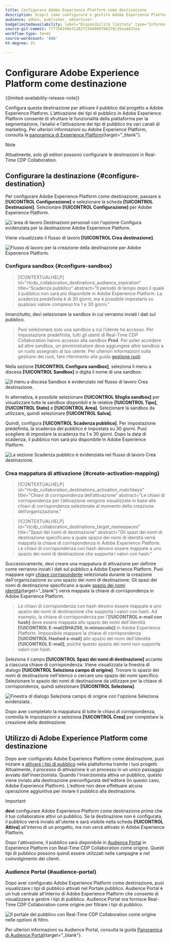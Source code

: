 ```yaml
---
title: Configurare Adobe Experience Platform come destinazione
description: Scopri come configurare e gestire Adobe Experience Platform come destinazione in Real-Time CDP Collaboration.
audience: admin, publisher, advertiser
badgelimitedavailability: label="Disponibilità limitata" type="Informative" url="https://helpx.adobe.com/it/legal/product-descriptions/real-time-customer-data-platform-collaboration.html newtab=true"
source-git-commit: f777b8249e31282f234d9d9798379c35ea8431ea
workflow-type: tm+mt
source-wordcount: '848'
ht-degree: 1%

---
```


# Configurare Adobe Experience Platform come destinazione

{{limited-availability-release-note}}

Configura questa destinazione per attivare il pubblico dal progetto a Adobe Experience Platform. L’attivazione dei tipi di pubblico in Adobe Experience Platform consente di sfruttare le funzionalità della piattaforma per la segmentazione, l’analisi e l’attivazione dei tipi di pubblico tra vari canali di marketing. Per ulteriori informazioni su Adobe Experience Platform, consulta la [panoramica di Experience Platform](https://experienceleague.adobe.com/it/docs/experience-platform/landing/home){target="_blank"}.

>[!NOTE]
>
>Attualmente, solo gli editori possono configurare le destinazioni in Real-Time CDP Collaboration.

## Configurare la destinazione {#configure-destination}

Per configurare Adobe Experience Platform come destinazione, passare a **[!UICONTROL Configurazione]** e selezionare la scheda **[!UICONTROL Destinazioni]**. Selezionare **[!UICONTROL Configurazione]** per Adobe Experience Platform.

![L&#39;area di lavoro Destinazioni personali con l&#39;opzione Configura evidenziata per la destinazione Adobe Experience Platform.](/help/assets/destinations/adobe-experience-platform/setup-aep.png)

Viene visualizzato il flusso di lavoro **[!UICONTROL Crea destinazione]**.

![Flusso di lavoro per la creazione della destinazione per Adobe Experience Platform.](/help/assets/destinations/adobe-experience-platform/create-destination.png)

### Configura sandbox {#configure-sandbox}

>[!CONTEXTUALHELP]
>id="rtcdp_collaboration_destinations_audience_expiration"
>title="Scadenza pubblico"
>abstract="Il periodo di tempo dopo il quale il pubblico non sarà più disponibile in Adobe Experience Platform. La scadenza predefinita è di 30 giorni, ma è possibile impostarla su qualsiasi valore compreso tra 1 e 30 giorni."

Innanzitutto, devi selezionare la sandbox in cui verranno inviati i dati sul pubblico.

>
>
>Puoi selezionare solo una sandbox a cui l’utente ha accesso. Per impostazione predefinita, tutti gli utenti di Real-Time CDP Collaboration hanno accesso alla sandbox **Prod**. Per poter accedere ad altre sandbox, un amministratore deve aggiungere altre sandbox a un ruolo assegnato al tuo utente. Per ulteriori informazioni sulla gestione dei ruoli, fare riferimento alla guida [gestione ruoli](../permissions/manage-roles.md).

Nella sezione **[!UICONTROL Configura sandbox]**, seleziona il menu a discesa **[!UICONTROL Sandbox]** o digita il nome di una sandbox.

![Il menu a discesa Sandbox è evidenziato nel flusso di lavoro Crea destinazione.](/help/assets/destinations/adobe-experience-platform/select-sandbox.png)

In alternativa, è possibile selezionare **[!UICONTROL Sfoglia sandbox]** per visualizzare tutte le sandbox disponibili e le relative **[!UICONTROL Tipo]**, **[!UICONTROL Stato]** e **[!UICONTROL Area]**. Selezionare la sandbox da utilizzare, quindi selezionare **[!UICONTROL Salva]**.

Quindi, configura **[!UICONTROL Scadenza pubblico]**. Per impostazione predefinita, la scadenza del pubblico è impostata su 30 giorni. Puoi scegliere di impostare la scadenza tra 1 e 30 giorni. Dopo la data di scadenza, il pubblico non sarà più disponibile in Adobe Experience Platform.

![La sezione Scadenza pubblico è evidenziata nel flusso di lavoro Crea destinazione.](/help/assets/destinations/adobe-experience-platform/audience-expiration.png)

### Crea mappatura di attivazione {#create-activation-mapping}

>[!CONTEXTUALHELP]
>id="rtcdp_collaboration_destinations_activation_matchkeys"
>title="Chiavi di corrispondenza dell’attivazione"
>abstract="Le chiavi di corrispondenza per l’attivazione vengono visualizzate in base alle chiavi di corrispondenza selezionate al momento della creazione dell’organizzazione."

>[!CONTEXTUALHELP]
>id="rtcdp_collaboration_destinations_target_namespaces"
>title="Spazi dei nomi di destinazione"
>abstract="Gli spazi dei nomi di destinazione specificano a quale spazio dei nomi di identità verrà mappata la chiave di corrispondenza in Adobe Experience Platform. Le chiavi di corrispondenza con hash devono essere mappate a uno spazio dei nomi di destinazione che supporta i valori con hash."

Successivamente, devi creare una mappatura di attivazione per definire come verranno inviati i dati sul pubblico a Adobe Experience Platform. Puoi mappare ogni [chiave corrispondente](../setup/onboard-organization.md#set-up-match-keys) selezionata durante la creazione dell&#39;organizzazione su uno spazio dei nomi di destinazione. Gli spazi dei nomi di destinazione specificano a quale [spazio dei nomi identità](https://experienceleague.adobe.com/it/docs/experience-platform/identity/features/namespaces#standard){target="_blank"} verrà mappata la chiave di corrispondenza in Adobe Experience Platform.

>
>
>Le chiavi di corrispondenza con hash devono essere mappate a uno spazio dei nomi di destinazione che supporta i valori con hash. Ad esempio, la chiave di corrispondenza per l&#39;**[!UICONTROL e-mail con hash]** deve essere mappata allo spazio dei nomi dell&#39;identità **[!UICONTROL E-mail(SHA256, in minuscolo)]** in Adobe Experience Platform. Impossibile mappare la chiave di corrispondenza **[!UICONTROL Hashed e-mail]** allo spazio dei nomi dell&#39;identità **[!UICONTROL E-mail]**, poiché questo spazio dei nomi non supporta valori con hash.

Seleziona il campo **[!UICONTROL Spazi dei nomi di destinazione]** accanto a ciascuna chiave di corrispondenza. Viene visualizzata la finestra di dialogo **[!UICONTROL Seleziona campo di origine]**. Trovare lo spazio dei nomi di destinazione nell&#39;elenco o cercare uno spazio dei nomi specifico. Selezionare lo spazio dei nomi di destinazione da utilizzare per la chiave di corrispondenza, quindi selezionare **[!UICONTROL Seleziona]**.

![Finestra di dialogo Seleziona campo di origine con l&#39;opzione Seleziona evidenziata..](/help/assets/destinations/adobe-experience-platform/select-target-namespace.png)

Dopo aver completato la mappatura di tutte le chiavi di corrispondenza, controlla le impostazioni e seleziona **[!UICONTROL Crea]** per completare la creazione della destinazione.

## Utilizzo di Adobe Experience Platform come destinazione

Dopo aver configurato Adobe Experience Platform come destinazione, puoi iniziare a [attivare i tipi di pubblico](../collaborate/activate.md) nella piattaforma tramite i tuoi progetti. Attualmente, il processo di attivazione è un processo in un unico passaggio avviato dall’inserzionista. Quando l&#39;inserzionista attiva un pubblico, questo viene inviato alla destinazione preconfigurata dell&#39;editore (in questo caso, Adobe Experience Platform). L’editore non deve effettuare alcuna operazione aggiuntiva per inviare il pubblico alla destinazione.

>[!IMPORTANT]
>
>**devi** configurare Adobe Experience Platform come destinazione *prima* che il tuo collaboratore attivi un pubblico. Se la destinazione non è configurata, il pubblico verrà inviato all&#39;utente e sarà visibile nella scheda **[!UICONTROL Attiva]** all&#39;interno di un progetto, ma non verrà attivato in Adobe Experience Platform.

Dopo l&#39;attivazione, il pubblico sarà disponibile in [Audience Portal](#audience-portal) in Experience Platform con Real-Time CDP Collaboration come origine.  Questi tipi di pubblico possono quindi essere utilizzati nelle campagne e nel coinvolgimento dei clienti.

### Audience Portal {#audience-portal}

Dopo aver configurato Adobe Experience Platform come destinazione, puoi visualizzare i tipi di pubblico attivati nel Portale pubblico. Audience Portal è un hub centrale all’interno di Adobe Experience Platform che consente di visualizzare e gestire i tipi di pubblico. Audience Portal ora fornisce Real-Time CDP Collaboration come origine per filtrare i tipi di pubblico.

![Il portale del pubblico con Real-Time CDP Collaboration come origine nelle opzioni di filtro.](/help/assets/destinations/adobe-experience-platform/audience-portal.png)

Per ulteriori informazioni su Audience Portal, consulta la guida [Panoramica di Audience Portal](https://experienceleague.adobe.com/it/docs/experience-platform/segmentation/ui/audience-portal#manage-audiences){target="_blank"}.
